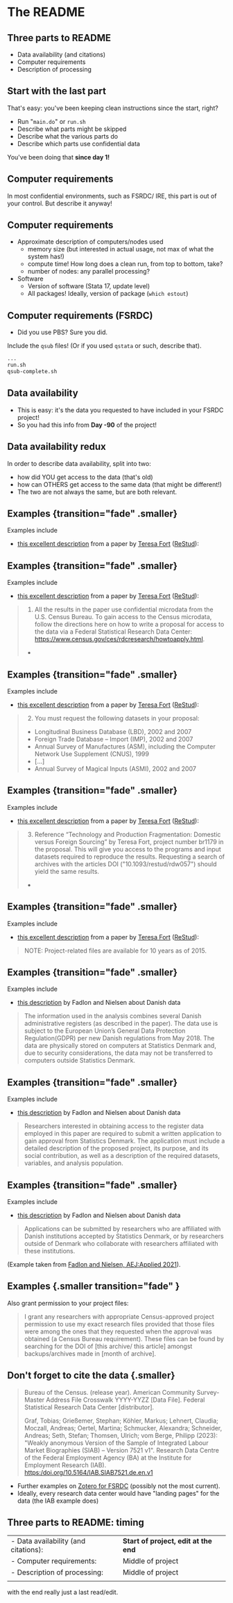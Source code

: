 
# The README


## Three parts to README

- Data availability (and citations)
- Computer requirements
- Description of processing

## Start with the last part

That's easy: you've been keeping clean instructions since the start, right?

- Run "`main.do`" or `run.sh`
- Describe what parts might be skipped
- Describe what the various parts do
- Describe which parts use confidential data

You've been doing that **since day 1!**

## Computer requirements

In most confidential environments, such as FSRDC/ IRE, this part is out of your control. But describe it anyway!



## Computer requirements

- Approximate description of computers/nodes used
  - memory size (but interested in actual usage, not max of what the system has!)
  - compute time! How long does a clean run, from top to bottom, take?
  - number of nodes: any parallel processing?
- Software
  - Version of software (Stata 17, update level)
  - All packages! Ideally, version of package (`which estout`)

## Computer requirements (FSRDC)

- Did you use PBS? Sure you did.

Include the `qsub` files! (Or if you used `qstata` or such, describe that).

```{.bash code-line-numbers="3"}
...
run.sh
qsub-complete.sh
```


## Data availability

- This is easy: it's the data you requested to have included in your FSRDC project!
- So you had this info from **Day -90** of the project!

## Data availability redux

In order to describe data availability, split into two: 

- how did YOU get access to the data (that's old) 
- how can OTHERS get access to the same data (that might be different!)
- The two are not always the same, but are both relevant. 

## Examples {transition="fade" .smaller}

Examples include 

- [this excellent description](https://social-science-data-editors.github.io/guidance/DCAS_Restricted_data.html#us-census-bureau-and-fsrdc) from a paper by [Teresa Fort](https://faculty.tuck.dartmouth.edu/teresa-fort/) ([ReStud](https://doi.org/10.1093/restud/rdw057)):

## Examples {transition="fade" .smaller}

Examples include 

- [this excellent description](https://social-science-data-editors.github.io/guidance/DCAS_Restricted_data.html#us-census-bureau-and-fsrdc) from a paper by [Teresa Fort](https://faculty.tuck.dartmouth.edu/teresa-fort/) ([ReStud](https://doi.org/10.1093/restud/rdw057)):


> 1. All the results in the paper use confidential microdata from the U.S. Census Bureau. To gain
access to the Census microdata, follow the directions here on how to write a proposal for access
to the data via a Federal Statistical Research Data Center:
https://www.census.gov/ces/rdcresearch/howtoapply.html.
> -

## Examples {transition="fade" .smaller}

Examples include 

- [this excellent description](https://social-science-data-editors.github.io/guidance/DCAS_Restricted_data.html#us-census-bureau-and-fsrdc) from a paper by [Teresa Fort](https://faculty.tuck.dartmouth.edu/teresa-fort/) ([ReStud](https://doi.org/10.1093/restud/rdw057)):

> 2. You must request the following datasets in your proposal:
>   - Longitudinal Business Database (LBD), 2002 and 2007
>   - Foreign Trade Database – Import (IMP), 2002 and 2007
>   - Annual Survey of Manufactures (ASM), including the Computer Network Use      Supplement (CNUS), 1999
>   - [...]
>   - Annual Survey of Magical Inputs (ASMI), 2002 and 2007

## Examples {transition="fade" .smaller}

Examples include 

- [this excellent description](https://social-science-data-editors.github.io/guidance/DCAS_Restricted_data.html#us-census-bureau-and-fsrdc) from a paper by [Teresa Fort](https://faculty.tuck.dartmouth.edu/teresa-fort/) ([ReStud](https://doi.org/10.1093/restud/rdw057)):


> 3. Reference “Technology and Production Fragmentation: Domestic versus Foreign   Sourcing” by Teresa Fort, project number br1179 in the proposal. This will give you access to   the programs and input datasets required to reproduce the results. Requesting a search of archives   with the articles DOI ("10.1093/restud/rdw057") should yield the same results. 
> -

## Examples {transition="fade" .smaller}

Examples include 

- [this excellent description](https://social-science-data-editors.github.io/guidance/DCAS_Restricted_data.html#us-census-bureau-and-fsrdc) from a paper by [Teresa Fort](https://faculty.tuck.dartmouth.edu/teresa-fort/) ([ReStud](https://doi.org/10.1093/restud/rdw057)):

>   NOTE: Project-related files are available for 10 years as of 2015. 


## Examples {transition="fade" .smaller}

Examples include 

- [this description](https://social-science-data-editors.github.io/guidance/Requested_information_dcas.html#example-for-confidential-data) by Fadlon and Nielsen about Danish data

> The information used in the analysis combines several Danish administrative registers (as described in the paper). The data use is subject to the European Union’s General Data Protection Regulation(GDPR) per new Danish regulations from May 2018. The data are physically stored on computers at Statistics Denmark and, due to security considerations, the data may not be transferred to computers outside Statistics Denmark. 

## Examples {transition="fade" .smaller}

Examples include 

- [this description](https://social-science-data-editors.github.io/guidance/Requested_information_dcas.html#example-for-confidential-data) by Fadlon and Nielsen about Danish data

> Researchers interested in obtaining access to the register data employed in this paper are required to submit a written application to gain approval from Statistics Denmark. The application must include a detailed description of the proposed project, its purpose, and its social contribution, as well as a description of the required datasets, variables, and analysis population. 

## Examples {transition="fade" .smaller}

Examples include 

- [this description](https://social-science-data-editors.github.io/guidance/Requested_information_dcas.html#example-for-confidential-data) by Fadlon and Nielsen about Danish data

> Applications can be submitted by researchers who are affiliated with Danish institutions accepted by Statistics Denmark, or by researchers outside of Denmark who collaborate with researchers affiliated with these institutions.

(Example taken from [Fadlon and Nielsen, AEJ:Applied 2021](https://doi.org/10.1257/app.20170604)).


## Examples {.smaller transition="fade" } 

Also grant permission to your project files:

> I grant any researchers with appropriate Census-approved project permission to use my exact research files provided that those files were among the ones that they requested when the approval was obtained (a Census Bureau requirement). These files can be found by searching for the DOI of 
[this archive/ this article] amongst backups/archives made in [month of archive].

## Don't forget to cite the data {.smaller}

> Bureau of the Census. (release year). American Community Survey-Master Address File Crosswalk YYYY-YYZZ [Data File]. Federal Statistical Research Data Center [distributor].
> 
> Graf, Tobias; Grießemer, Stephan; Köhler, Markus; Lehnert, Claudia; Moczall, Andreas; Oertel, Martina; Schmucker, Alexandra; Schneider, Andreas; Seth, Stefan; Thomsen, Ulrich; vom Berge, Philipp (2023): "Weakly anonymous Version of the Sample of Integrated Labour Market Biographies (SIAB) – Version 7521 v1". Research Data Centre of the Federal Employment Agency (BA) at the Institute for Employment Research (IAB). <https:/doi.org/10.5164/IAB.SIAB7521.de.en.v1>


- Further examples on [Zotero for FSRDC](https://www.zotero.org/groups/2245704/fsrdc) (possibly not the most current).
- Ideally, every research data center would have  "landing pages" for the data (the IAB example does)



## Three parts to README: timing

| | |
|---------|----------|
|- Data availability (and citations):|**Start of project, edit at the end**|
|- Computer requirements: | Middle of project|
|- Description of processing: | Middle of project|
| | |

with the end really just a last read/edit.

